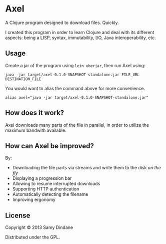 # Axel

A Clojure program designed to download files. Quickly.

I created this program in order to learn Clojure and deal with its different aspects:
being a LISP, syntax, immutability, I/O, Java interoperability, etc.

## Usage
Create a jar of the program using `lein uberjar`, then run Axel using:

    java -jar target/axel-0.1.0-SNAPSHOT-standalone.jar FILE_URL DESTINATION_FILE

You would want to alias the command above for more convenience.

    alias axel="java -jar target/axel-0.1.0-SNAPSHOT-standalone.jar"

## How does it work?
Axel downloads many parts of the file in parallel, in order to utilize the maximum
bandwith available.

## How can Axel be improved?
By:

* Downloading the file parts via streams and write them to the disk *on the fly*
* Displaying a progression bar
* Allowing to resume interrupted downloads
* Supporting HTTP authentication
* Automatically detecting the filename
* Improving ergonomy

## License
Copyright © 2013 Samy Dindane

Distributed under the GPL.
